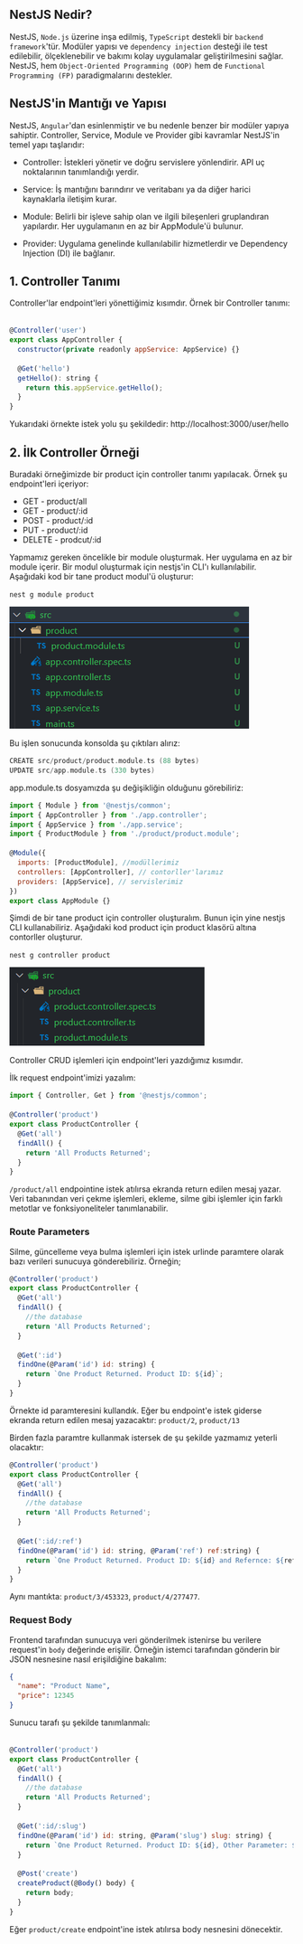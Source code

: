 ## NestJS Nedir?

NestJS, `Node.js` üzerine inşa edilmiş, `TypeScript` destekli bir `backend framework`'tür. Modüler yapısı ve `dependency injection` desteği ile test edilebilir, ölçeklenebilir ve bakımı kolay uygulamalar geliştirilmesini sağlar. NestJS, hem `Object-Oriented Programming (OOP)` hem de `Functional Programming (FP)` paradigmalarını destekler.

## NestJS'in Mantığı ve Yapısı

NestJS, `Angular`'dan esinlenmiştir ve bu nedenle benzer bir modüler yapıya sahiptir. Controller, Service, Module ve Provider gibi kavramlar NestJS'in temel yapı taşlarıdır:

- Controller: İstekleri yönetir ve doğru servislere yönlendirir. API uç noktalarının tanımlandığı yerdir.

- Service: İş mantığını barındırır ve veritabanı ya da diğer harici kaynaklarla iletişim kurar.

- Module: Belirli bir işleve sahip olan ve ilgili bileşenleri gruplandıran yapılardır. Her uygulamanın en az bir AppModule'ü bulunur.

- Provider: Uygulama genelinde kullanılabilir hizmetlerdir ve Dependency Injection (DI) ile bağlanır.

## 1. Controller Tanımı

Controller'lar endpoint'leri yönettiğimiz kısımdır. Örnek bir Controller tanımı:

```js

@Controller('user')
export class AppController {
  constructor(private readonly appService: AppService) {}

  @Get('hello')
  getHello(): string {
    return this.appService.getHello();
  }
}

```

Yukarıdaki örnekte istek yolu şu şekildedir: http://localhost:3000/user/hello

## 2. İlk Controller Örneği

Buradaki örneğimizde bir product için controller tanımı yapılacak. Örnek şu endpoint'leri içeriyor:

- GET - product/all
- GET - product/:id
- POST - product/:id
- PUT - product/:id
- DELETE - prodcut/:id

Yapmamız gereken öncelikle bir module oluşturmak. Her uygulama en az bir module içerir. Bir modul oluşturmak için nestjs'in CLI'ı kullanılabilir. Aşağıdaki kod bir tane product modul'ü oluşturur:

`nest g module product`

![alt text](./images/1.png)

Bu işlen sonucunda konsolda şu çıktıları alırız:

```c
CREATE src/product/product.module.ts (88 bytes)
UPDATE src/app.module.ts (330 bytes)
```

app.module.ts dosyamızda şu değişikliğin olduğunu görebiliriz:

```js
import { Module } from '@nestjs/common';
import { AppController } from './app.controller';
import { AppService } from './app.service';
import { ProductModule } from './product/product.module';

@Module({
  imports: [ProductModule], //modüllerimiz
  controllers: [AppController], // contorller'larımız
  providers: [AppService], // servislerimiz
})
export class AppModule {}
```

Şimdi de bir tane product için controller oluşturalım. Bunun için yine nestjs CLI kullanabiliriz. Aşağıdaki kod product için product klasörü altına contorller oluşturur.

`nest g controller product`

![alt text](./images/2.png)

Controller CRUD işlemleri için endpoint'leri yazdığımız kısımdır.

İlk request endpoint'imizi yazalım:

```js
import { Controller, Get } from '@nestjs/common';

@Controller('product')
export class ProductController {
  @Get('all')
  findAll() {
    return 'All Products Returned';
  }
}
```

`/product/all` endpointine istek atılırsa ekranda return edilen mesaj yazar. Veri tabanından veri çekme işlemleri, ekleme, silme gibi işlemler için farklı metotlar ve fonksiyoneliteler tanımlanabilir.

### Route Parameters

Silme, güncelleme veya bulma işlemleri için istek urlinde paramtere olarak bazı verileri sunucuya gönderebiliriz. Örneğin;

```js
@Controller('product')
export class ProductController {
  @Get('all')
  findAll() {
    //the database
    return 'All Products Returned';
  }

  @Get(':id')
  findOne(@Param('id') id: string) {
    return `One Product Returned. Product ID: ${id}`;
  }
}

```

Örnekte id paramteresini kullandık. Eğer bu endpoint'e istek giderse ekranda return edilen mesaj yazacaktır: `product/2`, `product/13`

Birden fazla paramtre kullanmak istersek de şu şekilde yazmamız yeterli olacaktır:

```js
@Controller('product')
export class ProductController {
  @Get('all')
  findAll() {
    //the database
    return 'All Products Returned';
  }

  @Get(':id/:ref')
  findOne(@Param('id') id: string, @Param('ref') ref:string) {
    return `One Product Returned. Product ID: ${id} and Refernce: ${ref}`;
  }
}
```

Aynı mantıkta: `product/3/453323`, `product/4/277477`.

### Request Body

Frontend tarafından sunucuya veri gönderilmek istenirse bu verilere request'in `body` değerinde erişilir. Örneğin istemci tarafından gönderin bir JSON nesnesine nasıl erişildiğine bakalım:

```json
{
  "name": "Product Name",
  "price": 12345
}
```

Sunucu tarafı şu şekilde tanımlanmalı:

```js

@Controller('product')
export class ProductController {
  @Get('all')
  findAll() {
    //the database
    return 'All Products Returned';
  }

  @Get(':id/:slug')
  findOne(@Param('id') id: string, @Param('slug') slug: string) {
    return `One Product Returned. Product ID: ${id}, Other Parameter: ${slug}`;
  }

  @Post('create')
  createProduct(@Body() body) {
    return body;
  }
}

```

Eğer `product/create` endpoint'ine istek atılırsa body nesnesini dönecektir.
